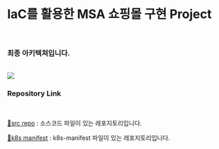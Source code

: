 # IaC를 활용한 MSA 쇼핑몰 구현 Project
<br>

### 최종 아키텍쳐입니다.
<br>
<img src="https://github.com/tthingbini/MSA-Project/assets/137377076/8d67b521-42f8-41d9-b396-267744eff862">

### Repository Link 
<br>

[🔗src repo](https://github.com/tthingbini/ecommerce-workshop-src.git) : 소스코드 파일이 있는 레포지토리입니다.


[🔗k8s manifest](https://github.com/tthingbini/ecommerce-workshop-k8s-manifest.git) : k8s-manifest 파일이 있는 레포지토리입니다.
